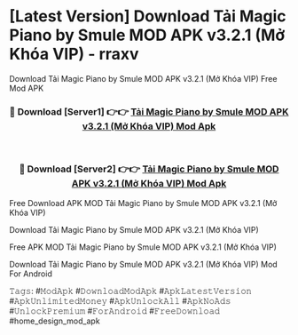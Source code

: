 # [Latest Version] Download Tải Magic Piano by Smule MOD APK v3.2.1 (Mở Khóa VIP) - rraxv

Download Tải Magic Piano by Smule MOD APK v3.2.1 (Mở Khóa VIP) Free Mod APK

<div align="center">
<h3>🔴 Download [Server1] 👉👉 <a href="https://apk-comot.site?title=Tải_Magic_Piano_by_Smule_MOD_APK_v3.2.1_(Mở_Khóa_VIP)">Tải Magic Piano by Smule MOD APK v3.2.1 (Mở Khóa VIP) Mod Apk</a></h3><br>

<h3>🔴 Download [Server2] 👉👉 <a href="https://apk-comot.site?title=Tải_Magic_Piano_by_Smule_MOD_APK_v3.2.1_(Mở_Khóa_VIP)">Tải Magic Piano by Smule MOD APK v3.2.1 (Mở Khóa VIP) Mod Apk</a></h3>
</div>


Free Download APK MOD Tải Magic Piano by Smule MOD APK v3.2.1 (Mở Khóa VIP)

Download Tải Magic Piano by Smule MOD APK v3.2.1 (Mở Khóa VIP) 

Free APK MOD Tải Magic Piano by Smule MOD APK v3.2.1 (Mở Khóa VIP) 

Download Tải Magic Piano by Smule MOD APK v3.2.1 (Mở Khóa VIP) Mod For Android

𝚃𝚊𝚐𝚜: #𝙼𝚘𝚍𝙰𝚙𝚔 #𝙳𝚘𝚠𝚗𝚕𝚘𝚊𝚍𝙼𝚘𝚍𝙰𝚙𝚔 #𝙰𝚙𝚔𝙻𝚊𝚝𝚎𝚜𝚝𝚅𝚎𝚛𝚜𝚒𝚘𝚗 #𝙰𝚙𝚔𝚄𝚗𝚕𝚒𝚖𝚒𝚝𝚎𝚍𝙼𝚘𝚗𝚎𝚢 #𝙰𝚙𝚔𝚄𝚗𝚕𝚘𝚌𝚔𝙰𝚕𝚕 #𝙰𝚙𝚔𝙽𝚘𝙰𝚍𝚜 #𝚄𝚗𝚕𝚘𝚌𝚔𝙿𝚛𝚎𝚖𝚒𝚞𝚖 #𝙵𝚘𝚛𝙰𝚗𝚍𝚛𝚘𝚒𝚍 #𝙵𝚛𝚎𝚎𝙳𝚘𝚠𝚗𝚕𝚘𝚊𝚍 #home_design_mod_apk